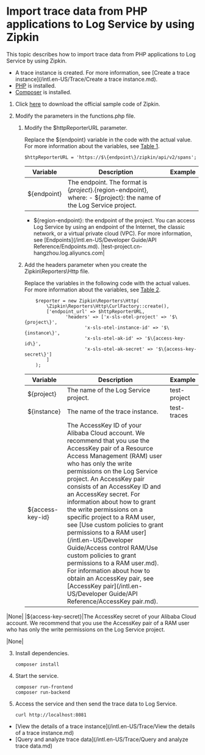 # Import trace data from PHP applications to Log Service by using Zipkin

This topic describes how to import trace data from PHP applications to Log Service by using Zipkin.

-   A trace instance is created. For more information, see [Create a trace instance](/intl.en-US/Trace/Create a trace instance.md).
-   [PHP](https://www.php.net/downloads.php) is installed.
-   [Composer](https://getcomposer.org/doc/00-intro.md) is installed.

1.  Click [here](https://github.com/openzipkin/zipkin-php-example) to download the official sample code of Zipkin.

2.  Modify the parameters in the functions.php file.

    1.  Modify the $httpReporterURL parameter.

        Replace the $\{endpoint\} variable in the code with the actual value. For more information about the variables, see [Table 1](#table_8wv_xme_wct).

        ```
        $httpReporterURL = 'https://$\{endpoint\}/zipkin/api/v2/spans';
        ```

        |Variable|Description|Example|
        |--------|-----------|-------|
        |$\{endpoint\}|The endpoint. The format is $\{project\}.$\{region-endpoint\}, where:        -   $\{project\}: the name of the Log Service project.
        -   $\{region-endpoint\}: the endpoint of the project. You can access Log Service by using an endpoint of the Internet, the classic network, or a virtual private cloud \(VPC\). For more information, see [Endpoints](/intl.en-US/Developer Guide/API Reference/Endpoints.md).
|test-project.cn-hangzhou.log.aliyuncs.com|

    2.  Add the headers parameter when you create the Zipkin\\Reporters\\Http file.

        Replace the variables in the following code with the actual values. For more information about the variables, see [Table 2](#table_9mj_u81_pct).

        ```
            $reporter = new Zipkin\Reporters\Http(
                \Zipkin\Reporters\Http\CurlFactory::create(),
                ['endpoint_url' => $httpReporterURL,
                       'headers' => ['x-sls-otel-project' => '$\{project\}',
                              'x-sls-otel-instance-id' => '$\{instance\}',
                              'x-sls-otel-ak-id' => '$\{access-key-id\}',
                              'x-sls-otel-ak-secret' => '$\{access-key-secret\}']
                ]
            );
        ```

        |Variable|Description|Example|
        |--------|-----------|-------|
        |$\{project\}|The name of the Log Service project.|test-project|
        |$\{instance\}|The name of the trace instance.|test-traces|
        |$\{access-key-id\}|The AccessKey ID of your Alibaba Cloud account. We recommend that you use the AccessKey pair of a Resource Access Management \(RAM\) user who has only the write permissions on the Log Service project. An AccessKey pair consists of an AccessKey ID and an AccessKey secret. For information about how to grant the write permissions on a specific project to a RAM user, see [Use custom policies to grant permissions to a RAM user](/intl.en-US/Developer Guide/Access control RAM/Use custom policies to grant permissions to a RAM user.md). For information about how to obtain an AccessKey pair, see [AccessKey pair](/intl.en-US/Developer Guide/API Reference/AccessKey pair.md).

|None|
        |$\{access-key-secret\}|The AccessKey secret of your Alibaba Cloud account. We recommend that you use the AccessKey pair of a RAM user who has only the write permissions on the Log Service project.

|None|

3.  Install dependencies.

    ```
    composer install
    ```

4.  Start the service.

    ```
    composer run-frontend
    composer run-backend
    ```

5.  Access the service and then send the trace data to Log Service.

    ```
    curl http://localhost:8081
    ```


-   [View the details of a trace instance](/intl.en-US/Trace/View the details of a trace instance.md)
-   [Query and analyze trace data](/intl.en-US/Trace/Query and analyze trace data.md)

